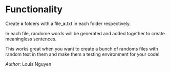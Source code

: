 # Functionality

Create **x** folders with a file_**x**.txt in each folder respectively.

In each file, randome words will be generated and added together to create meaningless sentences.

This works great when you want to create a bunch of randoms files with random text in them and make them a testing environment for your code!

*Author*: Louis Nguyen
